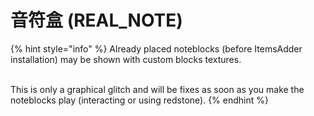# 音符盒 (REAL\_NOTE)

{% hint style="info" %}
Already placed noteblocks (before ItemsAdder installation) may be shown with custom blocks textures.

\
This is only a graphical glitch and will be fixes as soon as you make the noteblocks play (interacting or using redstone).
{% endhint %}
